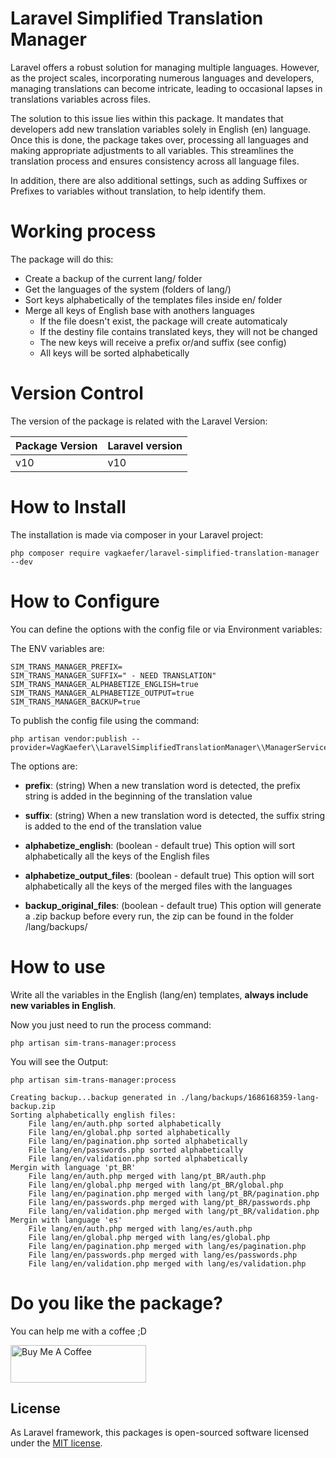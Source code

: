 # Laravel Simplified Translation Manager

Laravel offers a robust solution for managing multiple languages. However, as the project scales, incorporating numerous languages and developers, managing translations can become intricate, leading to occasional lapses in translations variables across files.

The solution to this issue lies within this package. It mandates that developers add new translation variables solely in English (en) language. Once this is done, the package takes over, processing all languages and making appropriate adjustments to all variables. This streamlines the translation process and ensures consistency across all language files.

In addition, there are also additional settings, such as adding Suffixes or Prefixes to variables without translation, to help identify them.

# Working process

The package will do this:

* Create a backup of the current lang/ folder
* Get the languages of the system (folders of lang/)
* Sort keys alphabetically of the templates files inside en/ folder
* Merge all keys of English base with anothers languages
  * If the file doesn't exist, the package will create automaticaly
  * If the destiny file contains translated keys, they will not be changed
  * The new keys will receive a prefix or/and suffix (see config)
  * All keys will be sorted alphabetically

# Version Control

The version of the package is related with the Laravel Version:

| **Package Version** | **Laravel version** |
|---------------------|---------------------|
| v10                 | v10                 |

# How to Install 

The installation is made via composer in your Laravel project:

```
php composer require vagkaefer/laravel-simplified-translation-manager --dev
```

# How to Configure 

You can define the options with the config file or via Environment variables:

The ENV variables are:

```
SIM_TRANS_MANAGER_PREFIX=
SIM_TRANS_MANAGER_SUFFIX=" - NEED TRANSLATION"
SIM_TRANS_MANAGER_ALPHABETIZE_ENGLISH=true
SIM_TRANS_MANAGER_ALPHABETIZE_OUTPUT=true
SIM_TRANS_MANAGER_BACKUP=true
```

To publish the config file using the command:

```
php artisan vendor:publish --provider=VagKaefer\\LaravelSimplifiedTranslationManager\\ManagerServiceProvider
```

The options are:

- **prefix**: (string) When a new translation word is detected, the prefix string is added in the beginning of the translation value

- **suffix**: (string) When a new translation word is detected, the suffix string is added to the end of the translation value

- **alphabetize_english**: (boolean - default true) This option will sort alphabetically all the keys of the English files

- **alphabetize_output_files**: (boolean - default true) This option will sort alphabetically all the keys of the merged files with the languages

- **backup_original_files**: (boolean - default true) This option will generate a .zip backup before every run, the zip can be found in the folder /lang/backups/

# How to use

Write all the variables in the English (lang/en) templates, **always include new variables in English**.

Now you just need to run the process command:

```
php artisan sim-trans-manager:process
```

You will see the Output:

```
php artisan sim-trans-manager:process

Creating backup...backup generated in ./lang/backups/1686168359-lang-backup.zip
Sorting alphabetically english files:
	File lang/en/auth.php sorted alphabetically
	File lang/en/global.php sorted alphabetically
	File lang/en/pagination.php sorted alphabetically
	File lang/en/passwords.php sorted alphabetically
	File lang/en/validation.php sorted alphabetically
Mergin with language 'pt_BR'
	File lang/en/auth.php merged with lang/pt_BR/auth.php
	File lang/en/global.php merged with lang/pt_BR/global.php
	File lang/en/pagination.php merged with lang/pt_BR/pagination.php
	File lang/en/passwords.php merged with lang/pt_BR/passwords.php
	File lang/en/validation.php merged with lang/pt_BR/validation.php
Mergin with language 'es'
	File lang/en/auth.php merged with lang/es/auth.php
	File lang/en/global.php merged with lang/es/global.php
	File lang/en/pagination.php merged with lang/es/pagination.php
	File lang/en/passwords.php merged with lang/es/passwords.php
	File lang/en/validation.php merged with lang/es/validation.php

```

# Do you like the package?

You can help me with a coffee ;D

<a href="https://www.buymeacoffee.com/vagkaefer" target="_blank">
  <img src="https://cdn.buymeacoffee.com/buttons/v2/default-yellow.png" alt="Buy Me A Coffee" style="height: 60px !important;width: 217px !important;" >
</a>


## License

As Laravel framework, this packages is open-sourced software licensed under the [MIT license](https://opensource.org/licenses/MIT).
